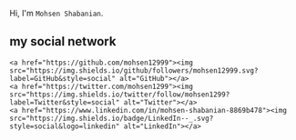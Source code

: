 Hi, I'm `Mohsen Shabanian`.

##  my social network

	<a href="https://github.com/mohsen12999"><img src="https://img.shields.io/github/followers/mohsen12999.svg?label=GitHub&style=social" alt="GitHub"></a>
	<a href="https://twitter.com/mohsen1299"><img src="https://img.shields.io/twitter/follow/mohsen1299?label=Twitter&style=social" alt="Twitter"></a>
	<a href="https://www.linkedin.com/in/mohsen-shabanian-8869b478"><img src="https://img.shields.io/badge/LinkedIn--_.svg?style=social&logo=linkedin" alt="LinkedIn"></a>
